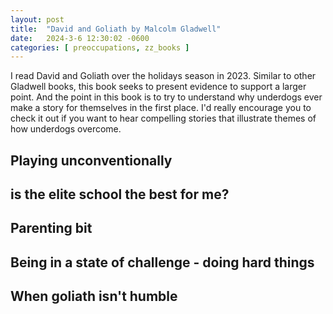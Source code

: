```yaml
---
layout: post
title:  "David and Goliath by Malcolm Gladwell"
date:   2024-3-6 12:30:02 -0600
categories: [ preoccupations, zz_books ]
---
```


I read David and Goliath over the holidays season 
in 2023. Similar to other Gladwell books, this book
seeks to present evidence to support a larger point.
And the point in this book is to try to 
understand why underdogs ever make a story for 
themselves in the first place. I'd really encourage
you to check it out if you want to hear compelling
stories that illustrate themes of how underdogs 
overcome.

## Playing unconventionally

## is the elite school the best for me?

## Parenting bit

## Being in a state of challenge - doing hard things

## When goliath isn't humble
